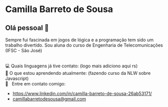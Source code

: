 # Camilla Barreto de Sousa

## Olá pessoal 👋
Sempre fui fascinada em jogos de lógica e a programação tem sido um trabalho divertido.
Sou aluna do curso de Engenharia de Telecomunicações (IFSC - São José)

 <br/> :computer: Quais linguagens já tive contato: (logo mais adiciono aqui rs)
 <br/> :blue_book: O que estou aprendendo atualmente: (fazendo curso da NLW sobre Javascript)
 <br/> :email: &nbsp; Entre em contato comigo: 
- https://www.linkedin.com/in/camilla-barreto-de-sousa-26ab53171/ 
- camillabarretodesousa@gmail.com
